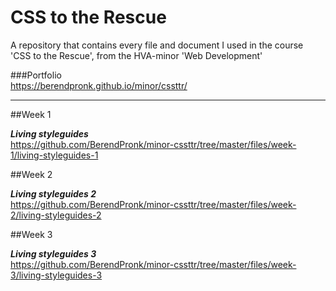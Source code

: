 # CSS to the Rescue
A repository that contains every file and document I used in the course 'CSS to the Rescue', from the HVA-minor 'Web Development'

###Portfolio  
https://berendpronk.github.io/minor/cssttr/

---

##Week 1

***Living styleguides***  
https://github.com/BerendPronk/minor-cssttr/tree/master/files/week-1/living-styleguides-1

##Week 2

***Living styleguides 2***  
https://github.com/BerendPronk/minor-cssttr/tree/master/files/week-2/living-styleguides-2

##Week 3

***Living styleguides 3***  
https://github.com/BerendPronk/minor-cssttr/tree/master/files/week-3/living-styleguides-3
